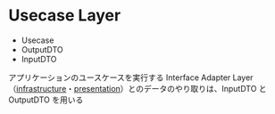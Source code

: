 # Usecase Layer

- Usecase
- OutputDTO
- InputDTO

アプリケーションのユースケースを実行する
Interface Adapter Layer（[infrastructure](../infrastructure/README.md)・[presentation](../presentation/README.md)）とのデータのやり取りは、InputDTO と OutputDTO を用いる
